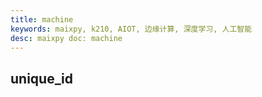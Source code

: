 ```yaml
---
title: machine
keywords: maixpy, k210, AIOT, 边缘计算, 深度学习, 人工智能
desc: maixpy doc: machine
---
```





## unique_id




